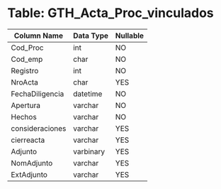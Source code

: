 # Table: GTH_Acta_Proc_vinculados

| Column Name | Data Type | Nullable |
|-------------|-----------|----------|
| Cod_Proc | int | NO |
| Cod_emp | char | NO |
| Registro | int | NO |
| NroActa | char | YES |
| FechaDiligencia | datetime | NO |
| Apertura | varchar | NO |
| Hechos | varchar | NO |
| consideraciones | varchar | YES |
| cierreacta | varchar | YES |
| Adjunto | varbinary | YES |
| NomAdjunto | varchar | YES |
| ExtAdjunto | varchar | YES |
